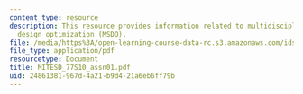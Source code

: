 ```yaml
---
content_type: resource
description: This resource provides information related to multidisciplinary system
  design optimization (MSDO).
file: /media/https%3A/open-learning-course-data-rc.s3.amazonaws.com/ids-338j-multidisciplinary-system-design-optimization-spring-2010/24861381967d4a21b9d421a6eb6ff79b_MITESD_77S10_assn01.pdf
file_type: application/pdf
resourcetype: Document
title: MITESD_77S10_assn01.pdf
uid: 24861381-967d-4a21-b9d4-21a6eb6ff79b
---
```

